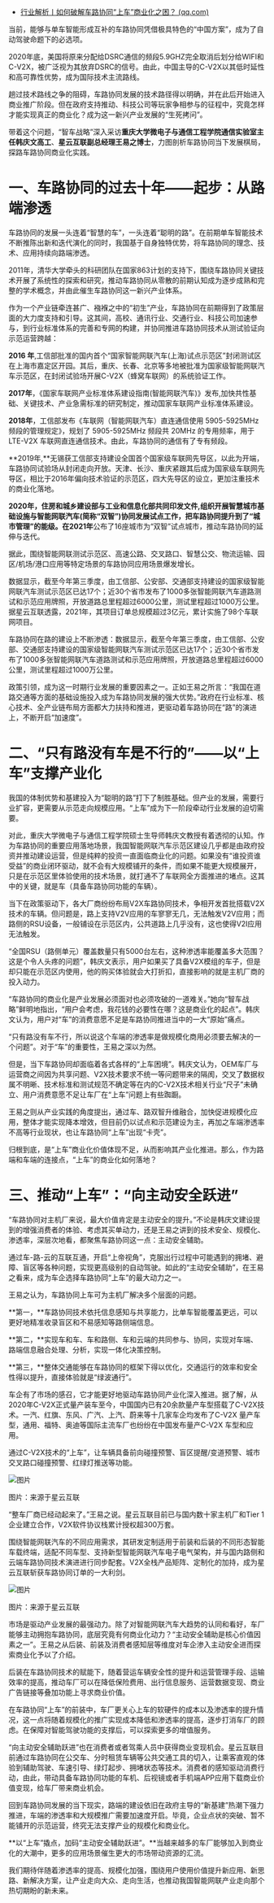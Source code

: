 - [行业解析丨如何破解车路协同“上车”商业化之困？ (qq.com)](https://mp.weixin.qq.com/s/wMqkitdmMQUymOYlzLEEug)

当前，能够与单车智能形成互补的车路协同凭借极具特色的“中国方案”，成为了自动驾驶命题下的必选项。

2020年底，美国将原来分配给DSRC通信的频段5.9GHZ完全取消后划分给WIFI和C-V2X，被广泛视为其放弃DSRC的信号。由此，中国主导的C-V2X以其低时延性和高可靠性优势，成为国际技术主流路线。

趟过技术路线之争的阻碍，车路协同发展的技术路径得以明确，并在此后开始进入商业推广阶段。但在政府支持推动、科技公司等玩家争相参与的征程中，究竟怎样才能实现真正的商业化？成为这一新兴产业发展的“生死拷问”。

带着这个问题，“智车战略”深入采访**重庆大学微电子与通信工程学院通信实验室主任韩庆文高工**、**星云互联副总经理王易之博士**，力图剖析车路协同当下发展棋局，探路车路协同商业化实践。

# **一、车路协同的过去十年——起步：从路端渗透**

车路协同的发展一头连着“智慧的车”，一头连着“聪明的路”。在前期单车智能技术不断推陈出新和迭代演化的同时，我国基于自身独特优势，将车路协同的理念、技术、应用持续向路端渗透。

2011年，清华大学牵头的科研团队在国家863计划的支持下，围绕车路协同关键技术开展了系统性的探索和研究，推动车路协同从零散的前期认知成为逐步成熟和完整的学术概念，并由此催生车路协同这一新兴产业体系。

作为一个产业链牵连甚广、襁褓之中的“初生”产业，车路协同在前期得到了政策层面的大力度支持和引导。这其间，高校、通讯行业、交通行业、科技公司加速参与，到行业标准体系的完善和专网的构建，并协同推进车路协同技术从测试验证向示范运营跨越：

**2016 年**,工信部批准的国内首个“国家智能网联汽车(上海)试点示范区”封闭测试区在上海市嘉定区开园。其后，重庆、长春、北京等多地被批准为国家级智能网联汽车示范区，在封闭试验场开展C-V2X（蜂窝车联网）的系统验证工作。

**2017年**，《国家车联网产业标准体系建设指南(智能网联汽车)》发布,加快共性基础、关键技术、产业急需标准的研究制定，推动国家车联网产业标准体系建设。

**2018年**，工信部发布《车联网（智能网联汽车）直连通信使用 5905-5925MHz 频段的管理规定》，规划了 5905-5925MHz 频段共 20MHz 的专用频率，用于 LTE-V2X 车联网直连通信技术。由此，车路协同的通信有了专有频段。

**2019年,**无锡获工信部支持建设全国首个国家级车联网先导区，以此为开端，车路协同试验场从封闭走向开放。天津、长沙、重庆紧跟其后成为国家级车联网先导区，相比于2016年偏向技术验证的示范区，四大先导区的设立，更加注重技术的商业化落地。

**2020年，**住房和城乡建设部与工业和信息化部共同印发文件,组织开展智慧城市基础设施与智能网联汽车(简称“双智”)协同发展试点工作，把车路协同提升到了“城市管理”的能级。在**2021年**公布了16座城市为“双智”试点城市，推动车路协同的延伸与迭代。

据此，围绕智能网联测试示范区、高速公路、交叉路口、智慧公交、物流运输、园区/机场/港口应用等特定场景的车路协同应用场景爆发增长。

数据显示，截至今年第三季度，由工信部、公安部、交通部支持建设的国家级智能网联汽车测试示范区已达17个；近30个省市发布了1000多张智能网联汽车道路测试和示范应用牌照，开放道路总里程超过6000公里，测试里程超过1000万公里。据星云互联透露，2021年，其项目订单总规模超过3亿元，累计实施了98个车联网项目。

车路协同在路的建设上不断渗透：数据显示，截至今年第三季度，由工信部、公安部、交通部支持建设的国家级智能网联汽车测试示范区已达17个；近30个省市发布了1000多张智能网联汽车道路测试和示范应用牌照，开放道路总里程超过6000公里，测试里程超过1000万公里。

政策引领，成为这一时期行业发展的重要因素之一。正如王易之所言：“我国在道路交通等方面的基础设施投入成为车路协同发展的强大优势。”政府在行业标准、核心技术、全产业链布局方面都大力扶持和推进，更驱动着车路协同在“路”的演进上，不断开启“加速度”。

# **二、“只有路没有车是不行的”——以“上车”支撑产业化**

我国的体制优势和基建投入为“聪明的路”打下了制胜基础。但产业的发展，需要行业扩容，更需要从示范走向规模应用。“上车”成为下一阶段牵动行业发展的迫切需要。

对此，重庆大学微电子与通信工程学院硕士生导师韩庆文教授有着透彻的认知。作为车路协同的重要应用落地场景，我国智能网联汽车示范区建设几乎都是由政府投资并推动建设运营，但是纯粹的投资一直面临商业化的问题。如果没有“谁投资谁受益”的商业闭环驱动，就不会有大规模铺开的条件，而如果不能更大规模展开，只是在示范区里体验使用的技术场景，就打通不了车联网全方面推进的堵点。这其中的关键，就是车（具备车路协同功能的车辆）。

当下在政策驱动下，各大厂商纷纷布局V2X车路协同技术，争相开发首批搭载V2X技术的车辆。但问题是，路上支持V2V应用的车寥寥无几，无法触发V2V应用；而路侧的RSU设备，一般铺设在示范区内，公共道路上几乎没有，这也使得V2I应用无法触发。

“全国RSU（路侧单元）覆盖数量只有5000台左右，这种渗透率能覆盖多大范围？这是个令人头疼的问题”，韩庆文表示，用户如果买了具备V2X模组的车子，但是却只能在示范区内使用，他的购买体验就会大打折扣，直接影响的就是主机厂商的投入动力。

“车路协同的商业化是产业发展必须面对也必须攻破的一道难关。”她向“智车战略”鲜明地指出，“用户会考虑，我花钱的必要性在哪？这是商业化的起点”。韩庆文认为，用户对“车”的消费意愿不足是车路协同推进当中的一大“原始”痛点。

“只有路没有车不行，所以说这个车端的渗透率是做规模化商用必须要去解决的一个问题”。对于“车”的重要性，王易之深以为然。

但是，当下车路协同却面临着各式各样的“上车困境”。韩庆文认为，OEM车厂与运营商之间因为共享问题、V2X技术要求不统一等问题带来的隔阂，交叉了数据权属不明晰、技术标准和测试规范不确定等在内的C-V2X技术相关行业“尺子”未确立、用户消费意愿不足让车厂在“上车”问题上有些踟蹰。

王易之则从产业实践的角度提出，通过车、路双智升维融合，加快促进规模化应用，整体才能实现降本增效，但目前仍以试点和示范建设为主，再加之车端渗透率不高等行业现状，也让车路协同“上车”出现“卡壳”。

归根到底，是“上车”商业化价值体现不足，从而影响其产业化推进。那么，作为路端和车端的连接点，“上车”的商业化如何落地？

# **三、推动“上车”：“向主动安全跃进”**

“车路协同对主机厂来说，最大价值肯定是主动安全的提升。”不论是韩庆文建设提到的增强消费者的体验、考虑其买单动力，还是王易之讲到的技术安全、规模化、渗透率，深层次地看，都聚焦车路协同这一点：主动安全辅助。

通过车-路-云的互联互通，开启“上帝视角”，克服出行过程中可能遇到的拥堵、避障、盲区等各种问题，实现更高级别的自动驾驶。如此的“主动安全辅助”，在王易之看来，成为车企选择车路协同“上车”的最大动力之一。

王易之认为，车路协同上车可为主机厂解决多个层面的问题。

**第一，**车路协同技术依托信息感知与共享能力，比单车智能覆盖更远，可以更好地精准收录盲区和不易感知等路侧端信息。

**第二，**实现车和车、车和路侧、车和云端的共同参与、协同，实现对车端、路端信息融合处理、分析，实现一体化决策控制。

**第三，**整体交通能够在车路协同的框架下得以优化，交通运行的效率和安全性得以提升，直接体验就是“绿波通行”。

车企有了市场的感召，它才能更好地驱动车路协同产业化深入推进。据了解，从2020年C-V2X正式量产装车至今，中国国内已有20余款量产车型搭载了C-V2X技术。一汽、红旗、东风、广汽、上汽、蔚来等十几家车企均发布了C-V2X 量产车型，通用、福特、奥迪等国际主流车厂也纷纷在中国发布量产C-V2X 车型和应用。

通过C-V2X技术的“上车”，让车辆具备前向碰撞预警、盲区提醒/变道预警、城市交叉路口碰撞预警、红绿灯推送等功能。

![图片](https://mmbiz.qpic.cn/mmbiz_png/q5Voiah8A6b5yjFkJXDicc88utGBGUS5cP1kNG383xtSxrf0b4P1wibTRhKlr9U7GtwvvaLtLSsrokicJf64jnVuCQ/640?wxfrom=5&wx_lazy=1&wx_co=1)

图片：来源于星云互联

“整车厂商已经动起来了。”王易之说。星云互联目前已与国内数十家主机厂和Tier 1企业建立合作，V2X软件协议栈累计授权超300万套。

围绕智能网联汽车的不同应用需求，其研发定制适用于前装和后装的不同形态智能车载终端，适配不同车型、支持新型智能网联汽车电子电气架构，并与国内路侧和云端车路协同技术演进进行同步配套。V2X全栈产品矩阵、定制化的加持，成为星云互联斩获车路协同订单的一大利剑。

![图片](https://mmbiz.qpic.cn/mmbiz_png/q5Voiah8A6b5yjFkJXDicc88utGBGUS5cPPwFCfIVFPAebBO8vlKcJ4CLfPkLiawibcgQ8ZQqQd2sCn6SvibXZh68BA/640?wxfrom=5&wx_lazy=1&wx_co=1)

图片：来源于星云互联

市场是驱动产业发展的最强动力。除了对智能网联汽车大趋势的认同和看好，车厂能够主动拥抱车路协同，底层究竟有何商业化动力？“主动安全辅助是核心价值因素之一”。王易之从后装、前装及消费者感知层等维度对车企渗入主动安全进而探索商业化予以了介绍。

后装在车路协同技术的赋能下，随着营运车辆安全性的提升和运营管理手段、运输效率的提高，推动车厂可以在降低保险费用、出行信息服务、运营数据变现、商业广告链接等叠加功能上寻求商业价值。

在车路协同“上车”的前装中，车厂更关心上车的软硬件的成本以及渗透率的提升情况，这一点将随着规模化的推广实现成本降低和渗透率的提高，逐步打消车厂的顾虑。在保障对智能驾驶功能的支撑后，可以探索更多的增值服务。

“向主动安全辅助跃进”也在消费者或者驾乘人员中获得商业变现机会。星云互联目前通过车路协同在公交车、分时租赁车辆等公共交通工具的切入，让乘客直观的体验到辅助驾驶、车速引导、绿灯起步、拥堵状态等技术。消费者的感知驱动消费行动，由此，带动具备车路协同功能的车机、后视镜或者手机端APP应用下载商业价值变现，给车厂带来商业机会。

回到车路协同发展的当下现实，路端的建设依旧在政府主导的“新基建”热潮下强力推进，车端的渗透率和大规模推广需要加速度开启。毕竟，企业点状的突破、暂不能铺开的示范运营，终究无法支撑产业的规模化和商业化。

**以“上车”撬点，加码“主动安全辅助跃进”。**当越来越多的车厂能够加入到商业化的大潮中，更多的应用场景催生更大的市场带动资源的汇流。

我们期待伴随着渗透率的提高、规模化加强，围绕用户使用价值提升新应用、新思路、新解决方案，让产业走向大众、走向生活，也推动我国智能网联产业走向那个热切期盼的新未来。